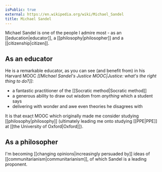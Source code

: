 ```yaml
---
isPublic: true
external: https://en.wikipedia.org/wiki/Michael_Sandel
title: Michael Sandel
---
```


Michael Sandel is one of the people I admire most - as an [[education|educator]], a [[philosophy|philosopher]] and a [[citizenship|citizen]].

## As an educator

He is a remarkable educator, as you can see (and benefit from) in his Harvard MOOC *[[Michael Sandel's Justice MOOC|Justice: what's the right thing to do?]]*:
- a fantastic practitioner of the [[Socratic method|Socratic method]]
- a generous ability to draw out wisdom from *anything* which a student says
- delivering with wonder and awe even theories he disagrees with

It is that exact MOOC which originally made me consider studying [[philosophy|philosophy]] (ultimately leading me onto studying [[PPE|PPE]] at [[the University of Oxford|Oxford]]).

## As a philosopher

I'm becoming [[changing opinions|increasingly persuaded by]] ideas of [[communitarianism|communitarianism]], of which Sandel is a leading proponent.


